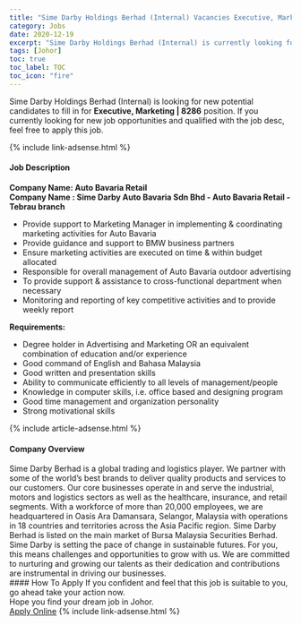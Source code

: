 ```yaml
---
title: "Sime Darby Holdings Berhad (Internal) Vacancies Executive, Marketing | 8286" 
category: Jobs 
date: 2020-12-19 
excerpt: "Sime Darby Holdings Berhad (Internal) is currently looking for suitable person to fill in the Executive, Marketing | 8286 which positioned at Johor" 
tags: [Johor] 
toc: true 
toc_label: TOC 
toc_icon: "fire" 
--- 
```


<p>Sime Darby Holdings Berhad (Internal) is looking for new potential candidates to fill in for <b>Executive, Marketing | 8286</b> position. If you currently looking for new job opportunities and qualified with the job desc, feel free to apply this job.
</p>{% include link-adsense.html %} 
<div><div><div><h4>Job Description</h4></div></div><div><div><span><div><div><strong>Company Name: Auto Bavaria Retail</strong></div><div><strong>Company Name : Sime Darby Auto Bavaria Sdn Bhd - Auto Bavaria Retail - Tebrau branch</strong></div><ul><li>Provide support to Marketing Manager in implementing &amp; coordinating marketing activities for Auto Bavaria</li><li>Provide guidance and support to BMW business partners</li><li>Ensure marketing activities are executed on time &amp; within budget allocated</li><li>Responsible for overall management of Auto Bavaria outdoor advertising</li><li>To provide support &amp; assistance to cross-functional department when necessary</li><li>Monitoring and reporting of key competitive activities and to provide weekly report</li></ul><div><strong>Requirements:</strong></div><ul><li>Degree holder in Advertising and Marketing OR an equivalent combination of education and/or experience</li><li>Good command of English and Bahasa Malaysia</li><li>Good written and presentation skills</li><li>Ability to communicate efficiently to all levels of management/people</li><li>Knowledge in computer skills, i.e. office based and designing program</li><li>Good time management and organization personality</li><li>Strong motivational skills</li></ul></div></span></div></div></div> 
{% include article-adsense.html %} 
<div><div><div><h4>Company Overview</h4></div></div><div><div><span><div><div>
<div>
<div>
			Sime Darby Berhad is a global trading and logistics player. We partner with some of the world&#8217;s best brands to deliver quality products and services to our customers. Our core businesses operate in and serve the industrial, motors and logistics sectors as well as the healthcare, insurance, and retail segments. With a workforce of more than 20,000 employees, we are headquartered in Oasis Ara Damansara, Selangor, Malaysia with operations in 18 countries and territories across the Asia Pacific region. Sime Darby Berhad is listed on the main market of Bursa Malaysia Securities Berhad.</div>
<div>
			Sime Darby is setting the pace of change in sustainable futures. For you, this means challenges and opportunities to grow with us. We are committed to nurturing and growing our talents as their dedication and contributions are instrumental in driving our businesses.</div>
</div>
</div></div></span></div></div></div> 
#### How To Apply 
If you confident and feel that this job is suitable to you, go ahead take your action now. <br/> 
Hope you find your dream job in Johor. <br/> 
<a href="https://www.jobstreet.com.my/en/job/executive-marketing-%7C-8286-4447814?jobId=jobstreet-my-job-4447814&sectionRank=7&token=0~f8e0b80a-8e7d-4664-bb9c-aa9c3f6fac7b&fr=SRP%20View%20In%20New%20Ta" class="btn btn--info" target="_blank" rel="nofollow noopenner">Apply Online</a> 
{% include link-adsense.html %} 